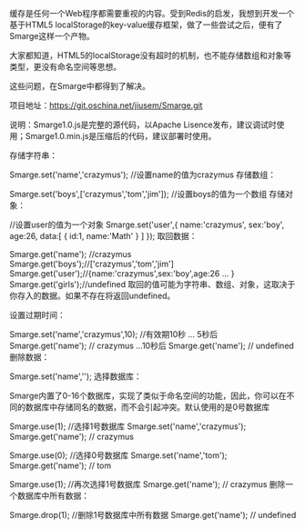 缓存是任何一个Web程序都需要重视的内容。受到Redis的启发，我想到开发一个基于HTML5 localStorage的key-value缓存框架，做了一些尝试之后，便有了Smarge这样一个产物。

大家都知道，HTML5的localStorage没有超时的机制，也不能存储数组和对象等类型，更没有命名空间等思想。

这些问题，在Smarge中都得到了解决。

项目地址：https://git.oschina.net/jiusem/Smarge.git

说明：Smarge1.0.js是完整的源代码，以Apache Lisence发布，建议调试时使用；Smarge1.0.min.js是压缩后的代码，建议部署时使用。

存储字符串：

Smarge.set('name','crazymus'); //设置name的值为crazymus
存储数组：

Smarge.set('boys',['crazymus','tom','jim']); //设置boys的值为一个数组
存储对象：

//设置user的值为一个对象
Smarge.set('user',{
    name:'crazymus',
    sex:'boy',
    age:26,
    data:[
        {
            id:1,
            name:'Math'
        }
    ]
});
取回数据：

Smarge.get('name'); //crazymus
Smarge.get('boys');//['crazymus','tom','jim']
Smarge.get('user');//{name:'crazymus',sex:'boy',age:26 ... }
Smarge.get('girls');//undefined
取回的值可能为字符串、数组、对象，这取决于你存入的数据。如果不存在将返回undefined。

设置过期时间：

Smarge.set('name','crazymus',10); //有效期10秒
... 5秒后
Smarge.get('name'); // crazymus
...10秒后
Smarge.get('name'); // undefined
删除数据：

Smarge.set('name','');
选择数据库：

Smarge内置了0-16个数据库，实现了类似于命名空间的功能，因此，你可以在不同的数据库中存储同名的数据，而不会引起冲突。默认使用的是0号数据库

Smarge.use(1); //选择1号数据库
Smarge.set('name','crazymus');
Smarge.get('name'); // crazymus

Smarge.use(0); //选择0号数据库
Smarge.set('name','tom');
Smarge.get('name'); // tom

Smarge.use(1); //再次选择1号数据库
Smarge.get('name'); // crazymus
删除一个数据库中所有数据：

Smarge.drop(1); //删除1号数据库中所有数据
Smarge.get('name'); // undefined
